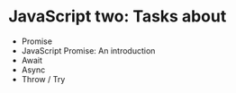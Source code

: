 # JavaScript two: Tasks about 
- Promise
- JavaScript Promise: An introduction
- Await
- Async
- Throw / Try
